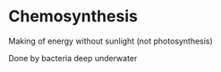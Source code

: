 # Chemosynthesis

Making of energy without sunlight (not photosynthesis)

Done by bacteria deep underwater

